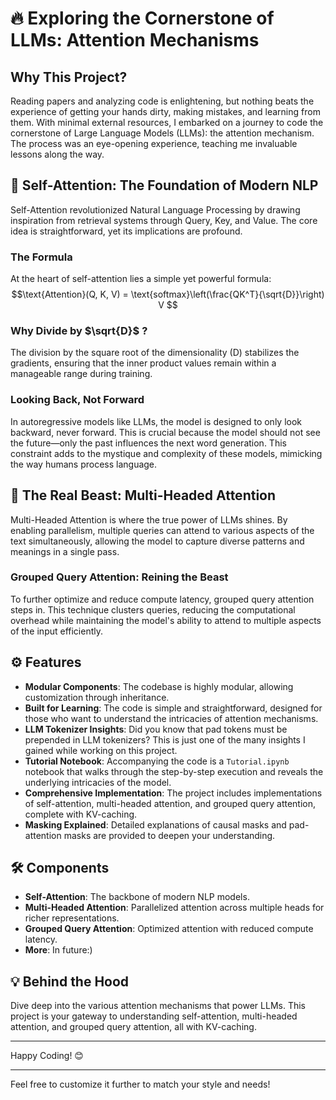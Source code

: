 
# 🔥 Exploring the Cornerstone of LLMs: Attention Mechanisms

## Why This Project?

Reading papers and analyzing code is enlightening, but nothing beats the experience of getting your hands dirty, making mistakes, and learning from them. With minimal external resources, I embarked on a journey to code the cornerstone of Large Language Models (LLMs): the attention mechanism. The process was an eye-opening experience, teaching me invaluable lessons along the way.

## 🚀 Self-Attention: The Foundation of Modern NLP

Self-Attention revolutionized Natural Language Processing by drawing inspiration from retrieval systems through Query, Key, and Value. The core idea is straightforward, yet its implications are profound.

### The Formula
At the heart of self-attention lies a simple yet powerful formula:
$$\text{Attention}(Q, K, V) = \text{softmax}\left(\frac{QK^T}{\sqrt{D}}\right) V $$

### Why Divide by  $\sqrt{D}$ ?
The division by the square root of the dimensionality \(D\) stabilizes the gradients, ensuring that the inner product values remain within a manageable range during training.

### Looking Back, Not Forward
In autoregressive models like LLMs, the model is designed to only look backward, never forward. This is crucial because the model should not see the future—only the past influences the next word generation. This constraint adds to the mystique and complexity of these models, mimicking the way humans process language.

## 🐉 The Real Beast: Multi-Headed Attention

Multi-Headed Attention is where the true power of LLMs shines. By enabling parallelism, multiple queries can attend to various aspects of the text simultaneously, allowing the model to capture diverse patterns and meanings in a single pass.

### Grouped Query Attention: Reining the Beast

To further optimize and reduce compute latency, grouped query attention steps in. This technique clusters queries, reducing the computational overhead while maintaining the model's ability to attend to multiple aspects of the input efficiently.

## ⚙️ Features

- **Modular Components**: The codebase is highly modular, allowing customization through inheritance.
- **Built for Learning**: The code is simple and straightforward, designed for those who want to understand the intricacies of attention mechanisms.
- **LLM Tokenizer Insights**: Did you know that pad tokens must be prepended in LLM tokenizers? This is just one of the many insights I gained while working on this project.
- **Tutorial Notebook**: Accompanying the code is a `Tutorial.ipynb` notebook that walks through the step-by-step execution and reveals the underlying intricacies of the model.
- **Comprehensive Implementation**: The project includes implementations of self-attention, multi-headed attention, and grouped query attention, complete with KV-caching.
- **Masking Explained**: Detailed explanations of causal masks and pad-attention masks are provided to deepen your understanding.

## 🛠️ Components

- **Self-Attention**: The backbone of modern NLP models.
- **Multi-Headed Attention**: Parallelized attention across multiple heads for richer representations.
- **Grouped Query Attention**: Optimized attention with reduced compute latency.
- **More**: In future:)

## 💡 Behind the Hood

Dive deep into the various attention mechanisms that power LLMs. This project is your gateway to understanding self-attention, multi-headed attention, and grouped query attention, all with KV-caching.

---

Happy Coding! 😊

---

Feel free to customize it further to match your style and needs!
